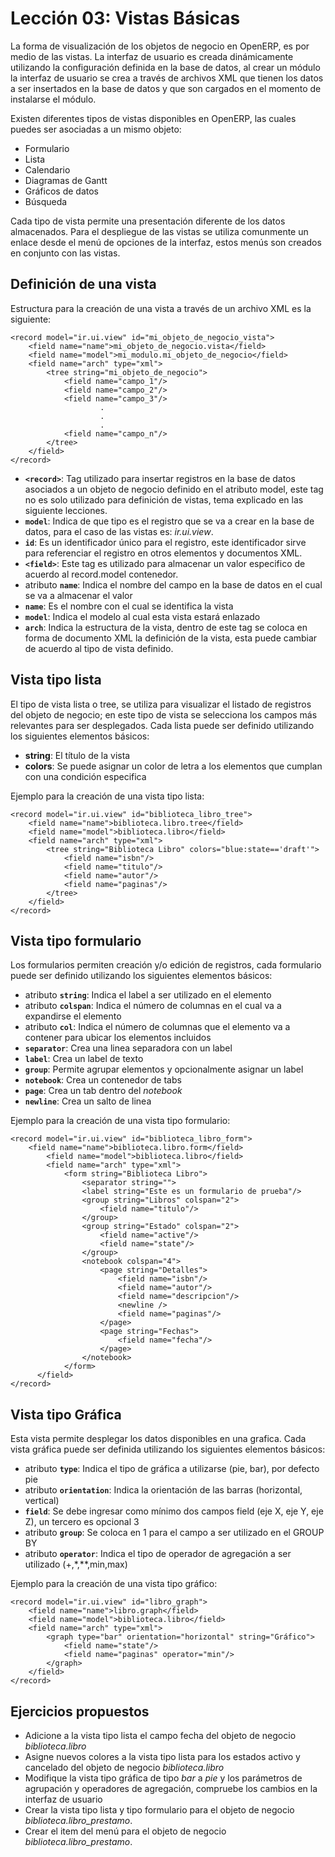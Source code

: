 Lección 03: Vistas Básicas
=============================

La forma de visualización de los objetos de negocio en OpenERP, es por medio de las vistas. La interfaz de usuario es creada dinámicamente utilizando la configuración definida en la base de datos, al crear un módulo la interfaz de usuario se crea a través de archivos XML que tienen los datos a ser insertados en la base de datos y que son cargados en el momento de instalarse el módulo.

Existen diferentes tipos de vistas disponibles en OpenERP, las cuales puedes ser asociadas a un mismo objeto:

* Formulario
* Lista
* Calendario
* Diagramas de Gantt
* Gráficos de datos
* Búsqueda

Cada tipo de vista permite una presentación diferente de los datos almacenados. Para el despliegue de las vistas se utiliza comunmente un enlace desde el menú de opciones de la interfaz, estos menús son creados en conjunto con las vistas.

Definición de una vista
-----------------------

Estructura para la creación de una vista a través de un archivo XML es la siguiente:

    <record model="ir.ui.view" id="mi_objeto_de_negocio_vista">
        <field name="name">mi_objeto_de_negocio.vista</field>
        <field name="model">mi_modulo.mi_objeto_de_negocio</field>
        <field name="arch" type="xml">
            <tree string="mi_objeto_de_negocio">
                <field name="campo_1"/>
                <field name="campo_2"/>
                <field name="campo_3"/>
						.
                        .
                        .
                <field name="campo_n"/>
            </tree>
        </field>
    </record>

* **`<record>`**: Tag utilizado para insertar registros en la base de datos asociados a un objeto de negocio definido en el atributo model, este tag no es solo utilizado para definición de vistas, tema explicado en las siguiente lecciones.
* **`model`**: Indica de que tipo es el registro que se va a crear en la base de datos, para el caso de las vistas es: *ir.ui.view*.
* **`id`**: Es un identificador único para el registro, este identificador sirve para referenciar el registro en otros elementos y documentos XML.
* **`<field>`**: Este tag es utilizado para almacenar un valor especifico de acuerdo al record.model contenedor.
* atributo **`name`**: Indica el nombre del campo en la base de datos en el cual se va a almacenar el valor
* **`name`**: Es el nombre con el cual se identifica la vista
* **`model`**: Indica el modelo al cual esta vista estará enlazado
* **`arch`**: Indica la estructura de la vista, dentro de este tag se coloca en forma de documento XML la definición de la vista, esta puede cambiar de acuerdo al tipo de vista definido.

Vista tipo lista
----------------

El tipo de vista lista o tree, se utiliza para visualizar el listado de registros del objeto de negocio; en este tipo de vista se selecciona los campos más relevantes para ser desplegados. Cada lista puede ser definido utilizando los siguientes elementos básicos:

* **string**: El título de la vista
* **colors**: Se puede asignar un color de letra a los elementos que cumplan con una condición especifica

Ejemplo para la creación de una vista tipo lista:

	<record model="ir.ui.view" id="biblioteca_libro_tree">
        <field name="name">biblioteca.libro.tree</field>
        <field name="model">biblioteca.libro</field>
        <field name="arch" type="xml">
            <tree string="Biblioteca Libro" colors="blue:state=='draft'">
                <field name="isbn"/>
                <field name="titulo"/>
                <field name="autor"/>
                <field name="paginas"/>
            </tree>
        </field>
    </record>


Vista tipo formulario
---------------------

Los formularios permiten creación y/o edición de registros, cada formulario puede ser definido utilizando los siguientes elementos básicos:

* atributo **`string`**: Indica el label a ser utilizado en el elemento
* atributo **`colspan`**: Indica el número de columnas en el cual va a expandirse el elemento
* atributo **`col`**: Indica el número de columnas que el elemento va a contener para ubicar los elementos incluidos
* **`separator`**: Crea una linea separadora con un label
* **`label`**: Crea un label de texto
* **`group`**: Permite agrupar elementos y opcionalmente asignar un label
* **`notebook`**: Crea un contenedor de tabs
* **`page`**: Crea un tab dentro del *notebook*
* **`newline`**: Crea un salto de linea

Ejemplo para la creación de una vista tipo formulario:

	<record model="ir.ui.view" id="biblioteca_libro_form">
        <field name="name">biblioteca.libro.form</field>
            <field name="model">biblioteca.libro</field>
            <field name="arch" type="xml">
                <form string="Biblioteca Libro">
                    <separator string="">
                    <label string="Este es un formulario de prueba"/>
                    <group string="Libros" colspan="2">
                        <field name="titulo"/>
                    </group>
                    <group string="Estado" colspan="2">
                        <field name="active"/>
                        <field name="state"/>
                    </group>
                    <notebook colspan="4">
                        <page string="Detalles">
                            <field name="isbn"/>
                            <field name="autor"/>
                            <field name="descripcion"/>
                            <newline />
                            <field name="paginas"/>
                        </page>
                        <page string="Fechas">
                            <field name="fecha"/>
                        </page>
                    </notebook>
                </form>
          </field>
    </record>

Vista tipo Gráfica
------------------

Esta vista permite desplegar los datos disponibles en una grafica. Cada vista gráfica puede ser definida utilizando los siguientes elementos básicos:

* atributo **`type`**: Indica el tipo de gráfica a utilizarse (pie, bar), por defecto pie
* atributo **`orientation`**: Indica la orientación de las barras (horizontal, vertical)
* **`field`**: Se debe ingresar como mínimo dos campos field (eje X, eje Y, eje Z), un tercero es opcional 3
* atributo **`group`**: Se coloca en 1 para el campo a ser utilizado en el GROUP BY
* atributo **`operator`**: Indica el tipo de operador de agregación a ser utilizado (+,*,**,min,max)

Ejemplo para la creación de una vista tipo gráfico:

    <record model="ir.ui.view" id="libro_graph">
        <field name="name">libro.graph</field>
        <field name="model">biblioteca.libro</field>
        <field name="arch" type="xml">
            <graph type="bar" orientation="horizontal" string="Gráfico">
                <field name="state"/>
                <field name="paginas" operator="min"/>
            </graph>
        </field>
    </record>

Ejercicios propuestos
---------------------

* Adicione a la vista tipo lista el campo fecha del objeto de negocio *biblioteca.libro*
* Asigne nuevos colores a la vista tipo lista para los estados activo y cancelado del objeto de negocio *biblioteca.libro*
* Modifique la vista tipo gráfica de tipo *bar* a *pie* y los parámetros de agrupación y operadores de agregación, compruebe los cambios en la interfaz de usuario
* Crear la vista tipo lista y tipo formulario para el objeto de negocio *biblioteca.libro_prestamo*.
* Crear el item del menú para el objeto de negocio *biblioteca.libro_prestamo*.
